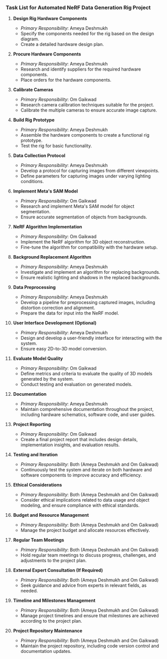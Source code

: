 ### Task List for Automated NeRF Data Generation Rig Project

1. **Design Rig Hardware Components**
   - *Primary Responsibility*: Ameya Deshmukh
   - Specify the components needed for the rig based on the design diagram.
   - Create a detailed hardware design plan.

2. **Procure Hardware Components**
   - *Primary Responsibility*: Ameya Deshmukh
   - Research and identify suppliers for the required hardware components.
   - Place orders for the hardware components.

3. **Calibrate Cameras**
   - *Primary Responsibility*: Om Gaikwad
   - Research camera calibration techniques suitable for the project.
   - Calibrate the multiple cameras to ensure accurate image capture.

4. **Build Rig Prototype**
   - *Primary Responsibility*: Ameya Deshmukh
   - Assemble the hardware components to create a functional rig prototype.
   - Test the rig for basic functionality.

5. **Data Collection Protocol**
   - *Primary Responsibility*: Ameya Deshmukh
   - Develop a protocol for capturing images from different viewpoints.
   - Define parameters for capturing images under varying lighting conditions.

6. **Implement Meta's SAM Model**
   - *Primary Responsibility*: Om Gaikwad
   - Research and implement Meta's SAM model for object segmentation.
   - Ensure accurate segmentation of objects from backgrounds.

7. **NeRF Algorithm Implementation**
   - *Primary Responsibility*: Om Gaikwad
   - Implement the NeRF algorithm for 3D object reconstruction.
   - Fine-tune the algorithm for compatibility with the hardware setup.

8. **Background Replacement Algorithm**
   - *Primary Responsibility*: Ameya Deshmukh
   - Investigate and implement an algorithm for replacing backgrounds.
   - Ensure realistic lighting and shadows in the replaced backgrounds.

9. **Data Preprocessing**
   - *Primary Responsibility*: Ameya Deshmukh
   - Develop a pipeline for preprocessing captured images, including distortion correction and alignment.
   - Prepare the data for input into the NeRF model.

10. **User Interface Development (Optional)**
    - *Primary Responsibility*: Ameya Deshmukh
    - Design and develop a user-friendly interface for interacting with the system.
    - Ensure easy 2D-to-3D model conversion.

11. **Evaluate Model Quality**
    - *Primary Responsibility*: Om Gaikwad
    - Define metrics and criteria to evaluate the quality of 3D models generated by the system.
    - Conduct testing and evaluation on generated models.

12. **Documentation**
    - *Primary Responsibility*: Ameya Deshmukh
    - Maintain comprehensive documentation throughout the project, including hardware schematics, software code, and user guides.

13. **Project Reporting**
    - *Primary Responsibility*: Om Gaikwad
    - Create a final project report that includes design details, implementation insights, and evaluation results.

14. **Testing and Iteration**
    - *Primary Responsibility*: Both (Ameya Deshmukh and Om Gaikwad)
    - Continuously test the system and iterate on both hardware and software components to improve accuracy and efficiency.

15. **Ethical Considerations**
    - *Primary Responsibility*: Both (Ameya Deshmukh and Om Gaikwad)
    - Consider ethical implications related to data usage and object modeling, and ensure compliance with ethical standards.

16. **Budget and Resource Management**
    - *Primary Responsibility*: Both (Ameya Deshmukh and Om Gaikwad)
    - Manage the project budget and allocate resources effectively.

17. **Regular Team Meetings**
    - *Primary Responsibility*: Both (Ameya Deshmukh and Om Gaikwad)
    - Hold regular team meetings to discuss progress, challenges, and adjustments to the project plan.

18. **External Expert Consultation (If Required)**
    - *Primary Responsibility*: Both (Ameya Deshmukh and Om Gaikwad)
    - Seek guidance and advice from experts in relevant fields, as needed.

19. **Timeline and Milestones Management**
    - *Primary Responsibility*: Both (Ameya Deshmukh and Om Gaikwad)
    - Manage project timelines and ensure that milestones are achieved according to the project plan.

20. **Project Repository Maintenance**
    - *Primary Responsibility*: Both (Ameya Deshmukh and Om Gaikwad)
    - Maintain the project repository, including code version control and documentation updates.
